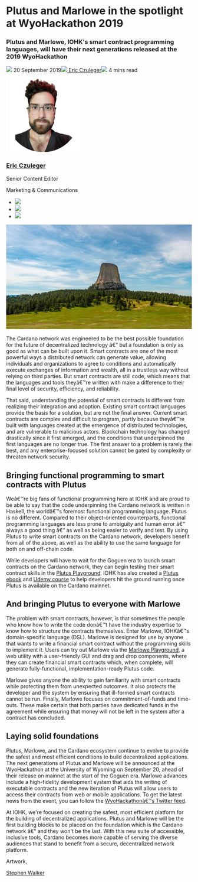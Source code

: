 # Plutus and Marlowe in the spotlight at WyoHackathon 2019
### **Plutus and Marlowe, IOHK's smart contract programming languages, will have their next generations released at the 2019 WyoHackathon**
![](img/2019-09-20-plutus-and-marlowe-in-the-spotlight-at-wyohackathon-2019-1.002.png) 20 September 2019![](img/2019-09-20-plutus-and-marlowe-in-the-spotlight-at-wyohackathon-2019-1.002.png)[ Eric Czuleger](/en/blog/authors/eric-czuleger/page-1/)![](img/2019-09-20-plutus-and-marlowe-in-the-spotlight-at-wyohackathon-2019-1.003.png) 4 mins read

![Eric Czuleger](img/2019-09-20-plutus-and-marlowe-in-the-spotlight-at-wyohackathon-2019-1.004.png)[](/en/blog/authors/eric-czuleger/page-1/)
### [**Eric Czuleger**](/en/blog/authors/eric-czuleger/page-1/)
Senior Content Editor

Marketing & Communications

- ![](img/2019-09-20-plutus-and-marlowe-in-the-spotlight-at-wyohackathon-2019-1.005.png)[](mailto:eric.czuleger@iohk.io "Email")
- ![](img/2019-09-20-plutus-and-marlowe-in-the-spotlight-at-wyohackathon-2019-1.006.png)[](https://www.linkedin.com/in/eric-czuleger-6b67a395/ "LinkedIn")
- ![](img/2019-09-20-plutus-and-marlowe-in-the-spotlight-at-wyohackathon-2019-1.007.png)[](https://twitter.com/eczuleger "Twitter")

![Plutus and Marlowe in the spotlight at WyoHackathon 2019](img/2019-09-20-plutus-and-marlowe-in-the-spotlight-at-wyohackathon-2019-1.008.jpeg)

The Cardano network was engineered to be the best possible foundation for the future of decentralized technology â€“ but a foundation is only as good as what can be built upon it. Smart contracts are one of the most powerful ways a distributed network can generate value, allowing individuals and organizations to agree to conditions and automatically execute exchanges of information and wealth, all in a trustless way without relying on third parties. But smart contracts are still code, which means that the languages and tools theyâ€™re written with make a difference to their final level of security, efficiency, and reliability.

That said, understanding the potential of smart contracts is different from realizing their integration and adoption. Existing smart contract languages provide the basis for a solution, but are not the final answer. Current smart contracts are complex and difficult to program, partly because theyâ€™re built with languages created at the emergence of distributed technologies, and are vulnerable to malicious actors. Blockchain technology has changed drastically since it first emerged, and the conditions that underpinned the first languages are no longer true. The first answer to a problem is rarely the best, and any enterprise-focused solution cannot be gated by complexity or threaten network security.
## **Bringing functional programming to smart contracts with Plutus**
Weâ€™re big fans of functional programming here at IOHK and are proud to be able to say that the code underpinning the Cardano network is written in Haskell, the worldâ€™s foremost functional programming language. Plutus is no different. Compared to their object-oriented counterparts, functional programming languages are less prone to ambiguity and human error â€“ always a good thing â€“ as well as being easier to verify and test. By using Plutus to write smart contracts on the Cardano network, developers benefit from all of the above, as well as the ability to use the same language for both on and off-chain code.

While developers will have to wait for the Goguen era to launch smart contracts on the Cardano network, they can begin testing their smart contract skills in the [Plutus Playground](https://testnet.iohkdev.io/plutus/tools/playground/ "Plutus Playground, testnet.iohkdev.io"). IOHK has also created a [Plutus ebook](https://www.amazon.co.uk/Plutus-Writing-reliable-smart-contracts-ebook/dp/B07V46LWTW "Plutus ebook, amazon.com") and [Udemy course](https://www.udemy.com/course/plutus-reliable-smart-contracts/ "Plutus Udemy course, udemy.com") to help developers hit the ground running once Plutus is available on the Cardano mainnet.
## **And bringing Plutus to everyone with Marlowe**
The problem with smart contracts, however, is that sometimes the people who know how to write the code donâ€™t have the industry expertise to know how to structure the contracts themselves. Enter Marlowe, IOHKâ€™s domain-specific language (DSL). Marlowe is designed for use by anyone that wants to write a financial smart contract without the programming skills to implement it. Users can try out Marlowe via the [Marlowe Playground](https://testnet.iohkdev.io/marlowe/get-started/sample-marlowe-smart-contracts/ "Marlowe Playground, testnet.iohkdev.io"), a web utility with a user-friendly GUI and drag and drop components, where they can create financial smart contracts which, when complete, will generate fully-functional, implementation-ready Plutus code.

Marlowe gives anyone the ability to gain familiarity with smart contracts while protecting them from unexpected outcomes. It also protects the developer and the system by ensuring that ill-formed smart contracts cannot be run. Finally, Marlowe focuses on commitment-of-funds and time-outs. These make certain that both parties have dedicated funds in the agreement while ensuring that money will not be left in the system after a contract has concluded.
## **Laying solid foundations**
Plutus, Marlowe, and the Cardano ecosystem continue to evolve to provide the safest and most efficient conditions to build decentralized applications. The next generations of Plutus and Marlowe will be announced at the WyoHackathon at the University of Wyoming on September 20, ahead of their release on mainnet at the start of the Goguen era. Marlowe advances include a high-fidelity development system that aids the writing of executable contracts and the new iteration of Plutus will allow users to access their contracts from web or mobile applications. To get the latest news from the event, you can follow the [WyoHackathonâ€™s Twitter feed](https://twitter.com/hashtag/wyohackathon?lang=en "#wyohackathon, twitter.com").

At IOHK, we're focused on creating the safest, most efficient platform for the building of decentralized applications. Plutus and Marlowe will be the first building blocks to be placed on the foundation which is the Cardano network â€“ and they won't be the last. With this new suite of accessible, inclusive tools, Cardano becomes more capable of serving the diverse audiences that stand to benefit from a secure, decentralized network platform.

Artwork, [](https://creativecommons.org/licenses/by/4.0/ "Creative Commons")

[](https://creativecommons.org/licenses/by/4.0/ "Creative Commons") [Stephen Walker](https://unsplash.com/photos/297SaBStwnQ)
